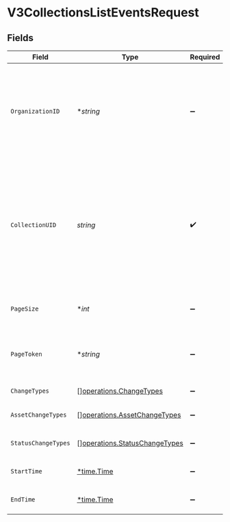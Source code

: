 # V3CollectionsListEventsRequest


## Fields

| Field                                                                                                                                                                                                          | Type                                                                                                                                                                                                           | Required                                                                                                                                                                                                       | Description                                                                                                                                                                                                    | Example                                                                                                                                                                                                        |
| -------------------------------------------------------------------------------------------------------------------------------------------------------------------------------------------------------------- | -------------------------------------------------------------------------------------------------------------------------------------------------------------------------------------------------------------- | -------------------------------------------------------------------------------------------------------------------------------------------------------------------------------------------------------------- | -------------------------------------------------------------------------------------------------------------------------------------------------------------------------------------------------------------- | -------------------------------------------------------------------------------------------------------------------------------------------------------------------------------------------------------------- |
| `OrganizationID`                                                                                                                                                                                               | **string*                                                                                                                                                                                                      | :heavy_minus_sign:                                                                                                                                                                                             | The ID of a Censys organization to associate the request with. See the [Getting Started docs](https://docs.censys.com/reference/get-started#step-3-set-your-organization-id) for more information.             |                                                                                                                                                                                                                |
| `CollectionUID`                                                                                                                                                                                                | *string*                                                                                                                                                                                                       | :heavy_check_mark:                                                                                                                                                                                             | The UID for the collection. Obtain the collection ID using the [list collections endpoint](https://docs.censys.com/reference/v3-collections-crud-list#/) or via the collection URL when using the web console. | 11111111-2222-3333-4444-555555555555                                                                                                                                                                           |
| `PageSize`                                                                                                                                                                                                     | **int*                                                                                                                                                                                                         | :heavy_minus_sign:                                                                                                                                                                                             | Amount of results to return per page.                                                                                                                                                                          | 1                                                                                                                                                                                                              |
| `PageToken`                                                                                                                                                                                                    | **string*                                                                                                                                                                                                      | :heavy_minus_sign:                                                                                                                                                                                             | Page token for the requested page of collection results.                                                                                                                                                       |                                                                                                                                                                                                                |
| `ChangeTypes`                                                                                                                                                                                                  | [][operations.ChangeTypes](../../models/operations/changetypes.md)                                                                                                                                             | :heavy_minus_sign:                                                                                                                                                                                             | Change types                                                                                                                                                                                                   |                                                                                                                                                                                                                |
| `AssetChangeTypes`                                                                                                                                                                                             | [][operations.AssetChangeTypes](../../models/operations/assetchangetypes.md)                                                                                                                                   | :heavy_minus_sign:                                                                                                                                                                                             | Asset change types                                                                                                                                                                                             |                                                                                                                                                                                                                |
| `StatusChangeTypes`                                                                                                                                                                                            | [][operations.StatusChangeTypes](../../models/operations/statuschangetypes.md)                                                                                                                                 | :heavy_minus_sign:                                                                                                                                                                                             | Status change types                                                                                                                                                                                            |                                                                                                                                                                                                                |
| `StartTime`                                                                                                                                                                                                    | [*time.Time](https://pkg.go.dev/time#Time)                                                                                                                                                                     | :heavy_minus_sign:                                                                                                                                                                                             | Start time of the host timeline                                                                                                                                                                                | 2025-01-01T00:00:00Z                                                                                                                                                                                           |
| `EndTime`                                                                                                                                                                                                      | [*time.Time](https://pkg.go.dev/time#Time)                                                                                                                                                                     | :heavy_minus_sign:                                                                                                                                                                                             | End time of the host timeline                                                                                                                                                                                  | 2025-01-02T00:00:00Z                                                                                                                                                                                           |